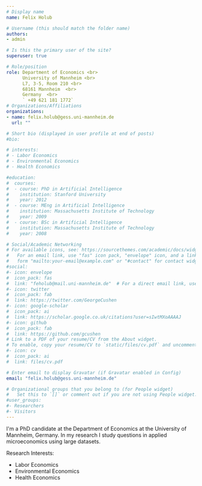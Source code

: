 ```yaml
---
# Display name
name: Felix Holub

# Username (this should match the folder name)
authors:
- admin

# Is this the primary user of the site?
superuser: true

# Role/position
role: Department of Economics <br>
      University of Mannheim <br>
      L7, 3-5, Room 210 <br>
      68161 Mannheim  <br>
      Germany  <br>
      ` +49 621 181 1772`
# Organizations/Affiliations
organizations:
- name: felix.holub@gess.uni-mannheim.de
  url: ""

# Short bio (displayed in user profile at end of posts)
#bio:

# interests:
# - Labor Economics
# - Environmental Economics
# - Health Economics

#education:
#  courses:
#  - course: PhD in Artificial Intelligence
#    institution: Stanford University
#    year: 2012
#  - course: MEng in Artificial Intelligence
#    institution: Massachusetts Institute of Technology
#    year: 2009
#  - course: BSc in Artificial Intelligence
#    institution: Massachusetts Institute of Technology
#    year: 2008

# Social/Academic Networking
# For available icons, see: https://sourcethemes.com/academic/docs/widgets/#icons
#   For an email link, use "fas" icon pack, "envelope" icon, and a link in the
#   form "mailto:your-email@example.com" or "#contact" for contact widget.
#social:
#- icon: envelope
#  icon_pack: fas
#  link: "feholub@mail.uni-mannheim.de"  # For a direct email link, use "mailto:test@example.org".
#- icon: twitter
#  icon_pack: fab
#  link: https://twitter.com/GeorgeCushen
#- icon: google-scholar
#  icon_pack: ai
#  link: https://scholar.google.co.uk/citations?user=sIwtMXoAAAAJ
#- icon: github
#  icon_pack: fab
#  link: https://github.com/gcushen
# Link to a PDF of your resume/CV from the About widget.
# To enable, copy your resume/CV to `static/files/cv.pdf` and uncomment the lines below.  
#- icon: cv
#  icon_pack: ai
#  link: files/cv.pdf

# Enter email to display Gravatar (if Gravatar enabled in Config)
email: "felix.holub@gess.uni-mannheim.de"

# Organizational groups that you belong to (for People widget)
#   Set this to `[]` or comment out if you are not using People widget.  
#user_groups:
#- Researchers
#- Visitors
---
```


I'm a PhD candidate at the Department of Economics at the University of Mannheim, Germany. In my research I study questions in applied microeconomics using large datasets.

Research Interests:

* Labor Economics
* Environmental Economics
* Health Economics
